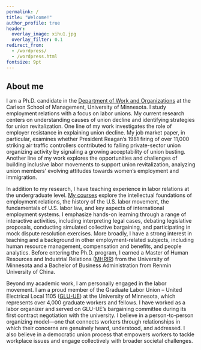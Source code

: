 ```yaml
---
permalink: /
title: "Welcome!"
author_profile: true
header:
  overlay_image: xihu1.jpg
  overlay_filter: 0.1
redirect_from: 
  - /wordpress/
  - /wordpress.html
fontsize: 9pt
---
```

## About me

I am a Ph.D. candidate in the [Department of Work and Organizations](https://carlsonschool.umn.edu/departments/work-organizations-department) at the Carlson School of Management, University of Minnesota. I study employment relations with a focus on labor unions. My current research centers on understanding causes of union decline and identifying strategies for union revitalization. One line of my work investigates the role of employer resistance in explaining union decline. My job market paper, in particular, examines whether President Reagan’s 1981 firing of over 11,000 striking air traffic controllers contributed to falling private-sector union organizing activity by signaling a growing acceptability of union busting. Another line of my work explores the opportunities and challenges of building inclusive labor movements to support union revitalization, analyzing union members’ evolving attitudes towards women’s employment and immigration.

In addition to my research, I have teaching experience in labor relations at the undergraduate level. [My courses](https://jianxuan-lei.github.io/teaching/) explore the intellectual foundations of employment relations, the history of the U.S. labor movement, the fundamentals of U.S. labor law, and key aspects of international employment systems. I emphasize hands-on learning through a range of interactive activities, including interpreting legal cases, debating legislative proposals, conducting simulated collective bargaining, and participating in mock dispute resolution exercises. More broadly, I have a strong interest in teaching and a background in other employment-related subjects, including human resource management, compensation and benefits, and people analytics. Before entering the Ph.D. program, I earned a Master of Human Resources and Industrial Relations ([MHRIR](https://carlsonschool.umn.edu/graduate/masters/human-resources-industrial-relations)) from the University of Minnesota and a Bachelor of Business Administration from Renmin University of China.

Beyond my academic work, I am personally engaged in the labor movement. I am a proud member of the Graduate Labor Union – United Electrical Local 1105 ([GLU-UE](https://umnglu.org/)) at the University of Minnesota, which represents over 4,000 graduate workers and fellows. I have worked as a labor organizer and served on GLU-UE’s bargaining committee during its first contract negotiation with the university. I believe in a person-to-person organizing model—one that connects workers through relationships in which their concerns are genuinely heard, understood, and addressed. I also believe in a democratic union process that empowers workers to tackle workplace issues and engage collectively with broader societal challenges.
